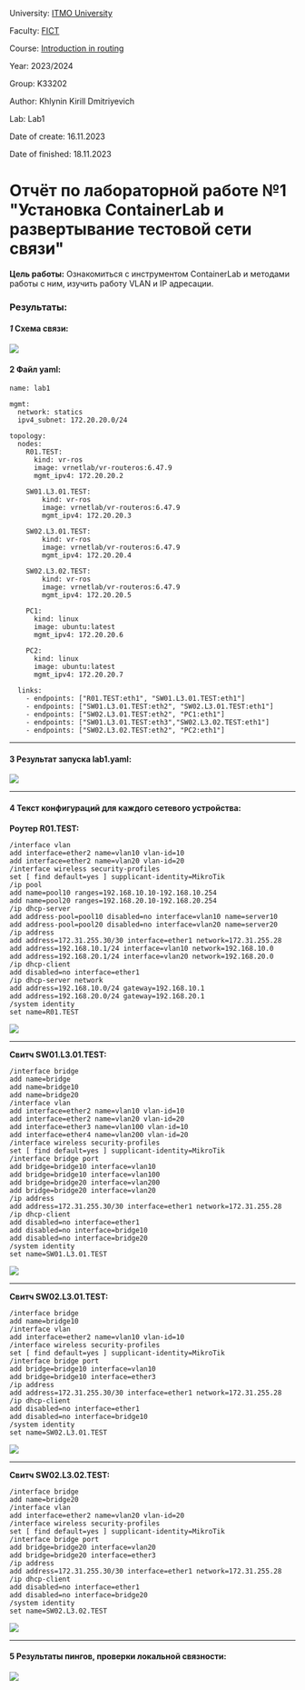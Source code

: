 University: [ITMO University](https://itmo.ru/ru/)

Faculty: [FICT](https://fict.itmo.ru)

Course: [Introduction in routing](https://github.com/itmo-ict-faculty/introduction-in-routing)

Year: 2023/2024

Group: K33202

Author: Khlynin Kirill Dmitriyevich

Lab: Lab1

Date of create: 16.11.2023

Date of finished: 18.11.2023

# Отчёт по лабораторной работе №1 "Установка ContainerLab и развертывание тестовой сети связи"


**Цель работы:** Ознакомиться с инструментом ContainerLab и методами работы с ним, изучить работу VLAN и IP адресации.

### **Результаты:**

#### ***1*** Схема связи:

![](https://github.com/khlinin31/2023_2024-introduction_in_routing-k33202-khlynin_K_D/blob/main/lab1/img/img1.jpeg)

#### **2** Файл yaml:

```
name: lab1

mgmt:
  network: statics
  ipv4_subnet: 172.20.20.0/24

topology:
  nodes:
    R01.TEST:
      kind: vr-ros
      image: vrnetlab/vr-routeros:6.47.9
      mgmt_ipv4: 172.20.20.2

    SW01.L3.01.TEST:
        kind: vr-ros
        image: vrnetlab/vr-routeros:6.47.9
        mgmt_ipv4: 172.20.20.3

    SW02.L3.01.TEST:
        kind: vr-ros
        image: vrnetlab/vr-routeros:6.47.9
        mgmt_ipv4: 172.20.20.4

    SW02.L3.02.TEST:
        kind: vr-ros
        image: vrnetlab/vr-routeros:6.47.9
        mgmt_ipv4: 172.20.20.5

    PC1:
      kind: linux
      image: ubuntu:latest
      mgmt_ipv4: 172.20.20.6

    PC2:
      kind: linux
      image: ubuntu:latest
      mgmt_ipv4: 172.20.20.7

  links:
    - endpoints: ["R01.TEST:eth1", "SW01.L3.01.TEST:eth1"]
    - endpoints: ["SW01.L3.01.TEST:eth2", "SW02.L3.01.TEST:eth1"]
    - endpoints: ["SW02.L3.01.TEST:eth2", "PC1:eth1"]
    - endpoints: ["SW01.L3.01.TEST:eth3","SW02.L3.02.TEST:eth1"]
    - endpoints: ["SW02.L3.02.TEST:eth2", "PC2:eth1"]    
```

***
#### **3** Результат запуска lab1.yaml:

![](https://github.com/khlinin31/2023_2024-introduction_in_routing-k33202-khlynin_K_D/blob/main/lab1/img/clab.jpg)

***

#### **4** Текст конфигураций для каждого сетевого устройства:

**Роутер R01.TEST:**
```
/interface vlan
add interface=ether2 name=vlan10 vlan-id=10
add interface=ether2 name=vlan20 vlan-id=20
/interface wireless security-profiles
set [ find default=yes ] supplicant-identity=MikroTik
/ip pool
add name=pool10 ranges=192.168.10.10-192.168.10.254
add name=pool20 ranges=192.168.20.10-192.168.20.254
/ip dhcp-server
add address-pool=pool10 disabled=no interface=vlan10 name=server10
add address-pool=pool20 disabled=no interface=vlan20 name=server20
/ip address
add address=172.31.255.30/30 interface=ether1 network=172.31.255.28
add address=192.168.10.1/24 interface=vlan10 network=192.168.10.0
add address=192.168.20.1/24 interface=vlan20 network=192.168.20.0
/ip dhcp-client
add disabled=no interface=ether1
/ip dhcp-server network
add address=192.168.10.0/24 gateway=192.168.10.1
add address=192.168.20.0/24 gateway=192.168.20.1
/system identity
set name=R01.TEST
```
![](https://github.com/khlinin31/2023_2024-introduction_in_routing-k33202-khlynin_K_D/blob/main/lab1/img/R1.jpg)
***

**Свитч SW01.L3.01.TEST:**
```
/interface bridge
add name=bridge
add name=bridge10
add name=bridge20
/interface vlan
add interface=ether2 name=vlan10 vlan-id=10
add interface=ether2 name=vlan20 vlan-id=20
add interface=ether3 name=vlan100 vlan-id=10
add interface=ether4 name=vlan200 vlan-id=20
/interface wireless security-profiles
set [ find default=yes ] supplicant-identity=MikroTik
/interface bridge port
add bridge=bridge10 interface=vlan10
add bridge=bridge10 interface=vlan100
add bridge=bridge20 interface=vlan200
add bridge=bridge20 interface=vlan20
/ip address
add address=172.31.255.30/30 interface=ether1 network=172.31.255.28
/ip dhcp-client
add disabled=no interface=ether1
add disabled=no interface=bridge10
add disabled=no interface=bridge20
/system identity
set name=SW01.L3.01.TEST
```
![](https://github.com/khlinin31/2023_2024-introduction_in_routing-k33202-khlynin_K_D/blob/main/lab1/img/sw1.jpg)
***

**Свитч SW02.L3.01.TEST:**
```
/interface bridge
add name=bridge10
/interface vlan
add interface=ether2 name=vlan10 vlan-id=10
/interface wireless security-profiles
set [ find default=yes ] supplicant-identity=MikroTik
/interface bridge port
add bridge=bridge10 interface=vlan10
add bridge=bridge10 interface=ether3
/ip address
add address=172.31.255.30/30 interface=ether1 network=172.31.255.28
/ip dhcp-client
add disabled=no interface=ether1
add disabled=no interface=bridge10
/system identity
set name=SW02.L3.01.TEST
```

![](https://github.com/khlinin31/2023_2024-introduction_in_routing-k33202-khlynin_K_D/blob/main/lab1/img/sw2.jpg)
***

**Свитч SW02.L3.02.TEST:**
```
/interface bridge
add name=bridge20
/interface vlan
add interface=ether2 name=vlan20 vlan-id=20
/interface wireless security-profiles
set [ find default=yes ] supplicant-identity=MikroTik
/interface bridge port
add bridge=bridge20 interface=vlan20
add bridge=bridge20 interface=ether3
/ip address
add address=172.31.255.30/30 interface=ether1 network=172.31.255.28
/ip dhcp-client
add disabled=no interface=ether1
add disabled=no interface=bridge20
/system identity
set name=SW02.L3.02.TEST
```

![](https://github.com/khlinin31/2023_2024-introduction_in_routing-k33202-khlynin_K_D/blob/main/lab1/img/sw3.jpg)

***

#### **5** Результаты пингов, проверки локальной связности:

![](https://github.com/khlinin31/2023_2024-introduction_in_routing-k33202-khlynin_K_D/blob/main/lab1/img/ping.jpg)

